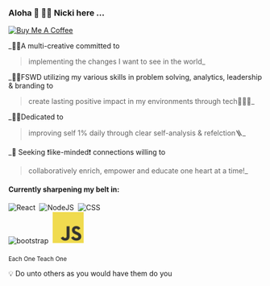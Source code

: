 ### Aloha 🌺 👋🏽 Nicki here ...




<a href="https://www.buymeacoffee.com/nickiscoding" target="_blank"><img src="https://cdn.buymeacoffee.com/buttons/v2/default-green.png" alt="Buy Me A Coffee" style="height: 60px !important;width: 217px !important;" ></a>

<!--
**anickacodes/anickacodes** is a ✨ _special_ ✨ repository because its `README.md` (this file) appears on your GitHub profile.

- 👯 I’m looking to collaborate on ...
- 📫 How to reach me: ...
- 😄 Pronouns: ...
- ⚡ Fun fact: ...
<img align="right" alt="Coding" width="400" src="https://media.tenor.com/N2UZeTmvCR4AAAAd/ucheoma-uzosike-cartoon.gif">
-->

_🫶🏽A multi-creative committed to 
>implementing the changes I want to see in the world_ 

_🫶🏽FSWD utilizing my various skills in problem solving, analytics, leadership & branding to 
>create lasting positive impact in my environments through tech👩🏽‍💻_

_🫶🏽Dedicated to 
>improving self 1% daily through clear self-analysis & refelction🪜_

_👀 Seeking ❗️like-minded❗️ connections willing to 
>collaboratively enrich, empower and educate one heart at a time!_



#### Currently sharpening my belt in:

   
<img src="https://cdn.jsdelivr.net/gh/devicons/devicon/icons/react/react-original.svg" title="React" alt="React" width="69" height="69"/>&nbsp;
<img src="https://cdn.jsdelivr.net/gh/devicons/devicon/icons/nodejs/nodejs-plain.svg" title="NodeJS" alt="NodeJS" width="69" height="69"/>&nbsp;
<img src="https://cdn.jsdelivr.net/gh/devicons/devicon/icons/css3/css3-original.svg" title="CSS" alt="CSS" width='72' height='70'/>&nbsp;       
<img src="https://cdn.jsdelivr.net/gh/devicons/devicon/icons/bootstrap/bootstrap-original.svg" title="bootstrap" alt="bootstrap" width='72' height='70'/>&nbsp; 
<img src="https://github.com/devicons/devicon/blob/master/icons/javascript/javascript-original.svg" title="JavaScript" alt="JavaScript" width="63" height="63"/>&nbsp;








<sub> Each One Teach One </sub>

💡 Do unto others as you would have them do you 
